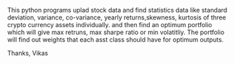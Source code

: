 This python programs uplad stock data and find statistics data like standard deviation, variance, co-variance, yearly returns,skewness, kurtosis
of three crypto currency assets individually.
and then find an optimum portfolio which will give max retruns, max sharpe ratio or min volatitliy.
The portfolio will find out weights that each asst class should have for optimum outputs.

Thanks, 
Vikas


